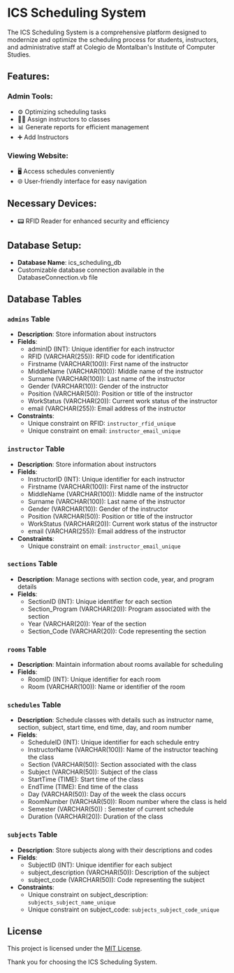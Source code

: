 # ICS Scheduling System

The ICS Scheduling System is a comprehensive platform designed to modernize and optimize the scheduling process for students, instructors, and administrative staff at Colegio de Montalban's Institute of Computer Studies.

## Features:

### Admin Tools:
- ⚙️ Optimizing scheduling tasks
- 👩‍🏫 Assign instructors to classes
- 📊 Generate reports for efficient management
- ➕ Add Instructors

### Viewing Website:
- 🖥️ Access schedules conveniently
- 🌐 User-friendly interface for easy navigation

## Necessary Devices:
- 📟 RFID Reader for enhanced security and efficiency

## Database Setup:
- **Database Name**: ics_scheduling_db
- Customizable database connection available in the DatabaseConnection.vb file

## Database Tables

### `admins` Table
- **Description**: Store information about instructors
- **Fields**: 
    - adminID (INT): Unique identifier for each instructor
    - RFID (VARCHAR(255)): RFID code for identification
    - Firstname (VARCHAR(100)): First name of the instructor
    - MiddleName (VARCHAR(100)): Middle name of the instructor
    - Surname (VARCHAR(100)): Last name of the instructor
    - Gender (VARCHAR(10)): Gender of the instructor
    - Position (VARCHAR(50)): Position or title of the instructor
    - WorkStatus (VARCHAR(20)): Current work status of the instructor
    - email (VARCHAR(255)): Email address of the instructor
- **Constraints**: 
    - Unique constraint on RFID: `instructor_rfid_unique`
    - Unique constraint on email: `instructor_email_unique`

### `instructor` Table
- **Description**: Store information about instructors
- **Fields**: 
    - InstructorID (INT): Unique identifier for each instructor
    - Firstname (VARCHAR(100)): First name of the instructor
    - MiddleName (VARCHAR(100)): Middle name of the instructor
    - Surname (VARCHAR(100)): Last name of the instructor
    - Gender (VARCHAR(10)): Gender of the instructor
    - Position (VARCHAR(50)): Position or title of the instructor
    - WorkStatus (VARCHAR(20)): Current work status of the instructor
    - email (VARCHAR(255)): Email address of the instructor
- **Constraints**: 
    - Unique constraint on email: `instructor_email_unique`

### `sections` Table
- **Description**: Manage sections with section code, year, and program details
- **Fields**:
    - SectionID (INT): Unique identifier for each section
    - Section_Program (VARCHAR(20)): Program associated with the section
    - Year (VARCHAR(20)): Year of the section
    - Section_Code (VARCHAR(20)): Code representing the section

### `rooms` Table
- **Description**: Maintain information about rooms available for scheduling
- **Fields**:
    - RoomID (INT): Unique identifier for each room
    - Room (VARCHAR(100)): Name or identifier of the room

### `schedules` Table
- **Description**: Schedule classes with details such as instructor name, section, subject, start time, end time, day, and room number
- **Fields**:
    - ScheduleID (INT): Unique identifier for each schedule entry
    - InstructorName (VARCHAR(100)): Name of the instructor teaching the class
    - Section (VARCHAR(50)): Section associated with the class
    - Subject (VARCHAR(50)): Subject of the class
    - StartTime (TIME): Start time of the class
    - EndTime (TIME): End time of the class
    - Day (VARCHAR(50)): Day of the week the class occurs
    - RoomNumber (VARCHAR(50)): Room number where the class is held
    - Semester (VARCHAR(50)) : Semester of current schedule
    - Duration (VARCHAR(20)): Duration of the class

### `subjects` Table
- **Description**: Store subjects along with their descriptions and codes
- **Fields**:
    - SubjectID (INT): Unique identifier for each subject
    - subject_description (VARCHAR(50)): Description of the subject
    - subject_code (VARCHAR(50)): Code representing the subject
- **Constraints**: 
    - Unique constraint on subject_description: `subjects_subject_name_unique`
    - Unique constraint on subject_code: `subjects_subject_code_unique`

## License
This project is licensed under the [MIT License](LICENSE).

Thank you for choosing the ICS Scheduling System.
